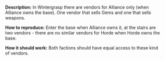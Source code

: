 **Description:**
In Wintergrasp there are vendors for Alliance only (when Alliance owns the base). One vendor that sells Gems and one that sells weapons.

**How to reproduce:**
Enter the base when Alliance owns it, at the stairs are two vendors - there are no similar vendors for Horde when Horde owns the base.

**How it should work:**
Both factions should have equal access to these kind of vendors.
